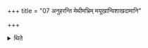 +++
title = "07 अनुहरन्ति मेथीमभ्रिम् मयूखान्विशाखदामानि"

+++

<details><summary>थिते</summary>

अनुहरन्ति मेथीमभ्रिं मयूखान्विशाखदामानि खराविति ७
</details>
